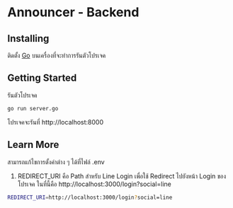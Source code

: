 # Announcer - Backend

## Installing
ติดตั้ง <a href="https://golang.org/dl/">Go</a> บนเครื่องที่จะทำการรันตัวโปรเจค

## Getting Started
รันตัวโปรเจค
```bash
go run server.go
```
โปรเจคจะรันที่ http://localhost:8000

## Learn More
สามารถแก้ไขการตั้งค่าต่าง ๆ ได้ที่ไฟล์ .env
1. REDIRECT_URI คือ Path สำหรับ Line Login เพื่อใช้ Redirect ไปยังหน้า Login ของโปรเจค ในที่นี้คือ http://localhost:3000/login?social=line
```bash
REDIRECT_URI=http://localhost:3000/login?social=line
```
